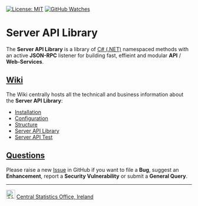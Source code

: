 [![License: MIT](https://img.shields.io/badge/License-MIT-yellow.svg)](https://opensource.org/licenses/MIT)
[![GitHub Watches](https://img.shields.io/github/watchers/goncaloperes/Project-CodeIgniter-CMS.svg?style=social&label=Watch&maxAge=2592000)](https://github.com/goncaloperes/Project-CodeIgniter-CMS/watchers)

# Server API Library
The **Server API Library** is a library of [C# (.NET)](https://docs.microsoft.com/en-us/dotnet/csharp/) namespaced methods with an active **JSON-RPC** listener for building fast, effieint and modular **API** / **Web-Services**.

## [Wiki](https://github.com/CSOIreland/Server-API-Library/wiki)
The Wiki centrally hosts all the technicall and business information about the **Server API Library**:

* [Installation](https://github.com/CSOIreland/Server-API-Library/wiki/Server-API-Library-Installation)
* [Configuration](https://github.com/CSOIreland/Server-API-Library/wiki/Configuration)
* [Structure](https://github.com/CSOIreland/Server-API-Library/wiki/Structure)
* [Server API Library](https://github.com/CSOIreland/Server-API-Library/wiki/API-Library)
* [Server API Test](https://github.com/CSOIreland/Server-API-Library/wiki/API-Test)

## [Questions](https://github.com/CSOIreland/Server-API-Library/issues/new/choose)
Please raise a new [Issue](https://github.com/CSOIreland/Server-API-Library/issues/new/choose) in GitHub if you want to file a **Bug**, suggest an **Enhancement**, report a **Security Vulnerability** or submit a **General Query**.

***
<img src="https://user-images.githubusercontent.com/5030226/60980383-47ccbf80-a32c-11e9-8572-3c234abcd9fb.png" Title="CSO" alt="CSO" width="24"> [Central Statistics Office, Ireland](https://www.cso.ie/)   
